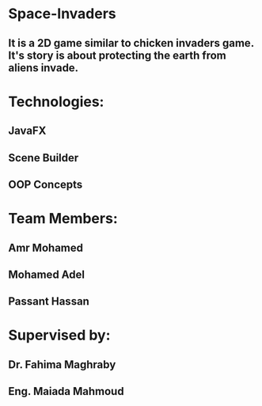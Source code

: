 # Space-Invaders

 ## It is a 2D game similar to chicken invaders game. It's story is about protecting the earth from aliens invade.

# Technologies:
  ## JavaFX
  ## Scene Builder
  ## OOP Concepts 

# Team Members:
  ## Amr Mohamed
  ## Mohamed Adel
  ## Passant Hassan

# Supervised by:
  ## Dr. Fahima Maghraby
  ## Eng. Maiada Mahmoud
